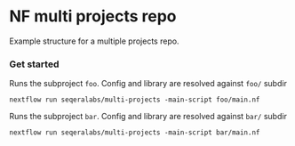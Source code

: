 # NF multi projects repo 

Example structure for a multiple projects repo. 


### Get started 

Runs the subproject `foo`. Config and library are resolved against `foo/` subdir 

    nextflow run seqeralabs/multi-projects -main-script foo/main.nf


Runs the subproject `bar`. Config and library are resolved against `bar/` subdir 

    nextflow run seqeralabs/multi-projects -main-script bar/main.nf
